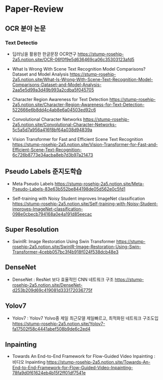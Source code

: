 # Paper-Review

## OCR 분야 논문
### Text Detectio 
- 딥러닝을 활용한 한글문장 OCR연구
https://stump-rosehip-2a5.notion.site/OCR-06f0f9e5d636469ca06c35303123afd5

- What Is Wrong With Scene Text Recognition Model Comparisons? Dataset and Model Analysis
https://stump-rosehip-2a5.notion.site/What-Is-Wrong-With-Scene-Text-Recognition-Model-Comparisons-Dataset-and-Model-Analysis-2aa5e5d99a3d49b993a2cdba5f045705

- Character Region Awareness for Text Detection
https://stump-rosehip-2a5.notion.site/Character-Region-Awareness-for-Text-Detection-522666e6b8dd4c4ab8e6a04503ed92c6


- Convolutional Character Networks
https://stump-rosehip-2a5.notion.site/Convolutional-Character-Networks-5c5a5d7a956a416f8bf64a038d94839a

- Vision Transformer for Fast and Efficient Scene Text Recognition
https://stump-rosehip-2a5.notion.site/Vision-Transformer-for-Fast-and-Efficient-Scene-Text-Recognition-6c726b8773e34acba8eb7d3b97a21473

##  Pseudo Labels 준지도학습

- Meta Pseudo Labels
https://stump-rosehip-2a5.notion.site/Meta-Pseudo-Labels-83e63b552be844198de05d562e0c5fd1

- Self-training with Noisy Student improves ImageNet classification
https://stump-rosehip-2a5.notion.site/Self-training-with-Noisy-Student-improves-ImageNet-classification-098e0cbecb794168a0e4a191d85eecac

## Super Resolution
- SwinIR: Image Restoration Using Swin Transformer
https://stump-rosehip-2a5.notion.site/SwinIR-Image-Restoration-Using-Swin-Transformer-4cebb057bc3f4b918f024f538dcb48e3

## DenseNet
- DenseNet : ResNet 보다 효율적인 CNN 네트워크 구조
https://stump-rosehip-2a5.notion.site/DenseNet-d253b209d69c419081d333172036775f

## Yolov7
- Yolov7 : Yolov7 Yolvo중 제일 최근모델 제일빠르고, 최적화된 네트워크 구조도입
https://stump-rosehip-2a5.notion.site/Yolov7-fa17502f58c4441abef508b9de6c2ed4


## Inpainting
- Towards An End-to-End Framework for Flow-Guided Video Inpainting : 비디오 Inpainting
https://stump-rosehip-2a5.notion.site/Towards-An-End-to-End-Framework-for-Flow-Guided-Video-Inpainting-78fa9d0f61624eb4b15f2ff01df7541e
